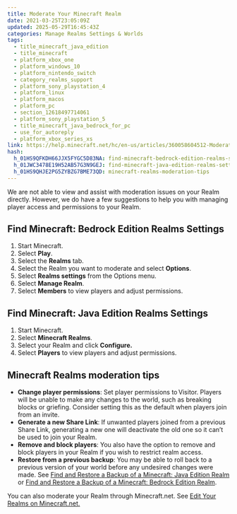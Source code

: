 ```yaml
---
title: Moderate Your Minecraft Realm
date: 2021-03-25T23:05:09Z
updated: 2025-05-29T16:45:43Z
categories: Manage Realms Settings & Worlds
tags:
  - title_minecraft_java_edition
  - title_minecraft
  - platform_xbox_one
  - platform_windows_10
  - platform_nintendo_switch
  - category_realms_support
  - platform_sony_playstation_4
  - platform_linux
  - platform_macos
  - platform_pc
  - section_12618497714061
  - platform_sony_playstation_5
  - title_minecraft_java_bedrock_for_pc
  - use_for_autoreply
  - platform_xbox_series_xs
link: https://help.minecraft.net/hc/en-us/articles/360058604512-Moderate-Your-Minecraft-Realm
hash:
  h_01HS9QFKDH66JJX5FYGC5D83NA: find-minecraft-bedrock-edition-realms-settings
  h_01JWC3478E19H52AB57G3N9GEJ: find-minecraft-java-edition-realms-settings
  h_01HS9QHJE2PG5ZYBZG7BME73QD: minecraft-realms-moderation-tips
---
```


We are not able to view and assist with moderation issues on your Realm directly. However, we do have a few suggestions to help you with managing player access and permissions to your Realm.

## Find Minecraft: Bedrock Edition Realms Settings

1.  Start Minecraft.
2.  Select **Play**.
3.  Select the **Realms** tab.
4.  Select the Realm you want to moderate and select **Options**.
5.  Select **Realms settings** from the Options menu.
6.  Select **Manage Realm**.
7.  Select **Members** to view players and adjust permissions.

## Find Minecraft: Java Edition Realms Settings

1.  Start Minecraft.
2.  Select **Minecraft Realms**.
3.  Select your Realm and click **Configure.**
4.  Select **Players** to view players and adjust permissions.

## Minecraft Realms moderation tips

- **Change player permissions**: Set player permissions to Visitor. Players will be unable to make any changes to the world, such as breaking blocks or griefing. Consider setting this as the default when players join from an invite.
- **Generate a new Share Link**: If unwanted players joined from a previous Share Link, generating a new one will deactivate the old one so it can’t be used to join your Realm.
- **Remove and block players**: You also have the option to remove and block players in your Realm if you wish to restrict realm access.
- **Restore from a previous backup**: You may be able to roll back to a previous version of your world before any undesired changes were made. See [Find and Restore a Backup of a Minecraft: Java Edition Realm](./How-to-Find-and-Restore-a-Backup-of-a-Minecraft-Java-Edition-Realm.md) or [Find and Restore a Backup of a Minecraft: Bedrock Edition Realm](./Find-and-Restore-a-Backup-of-a-Minecraft-Bedrock-Edition-Realm.md).

You can also moderate your Realm through Minecraft.net. See [Edit Your Realms on Minecraft.net](./How-to-Edit-Your-Realms-on-Minecraft-net.md)[.](./How-to-Edit-Your-Realms-on-Minecraft-net.md)
